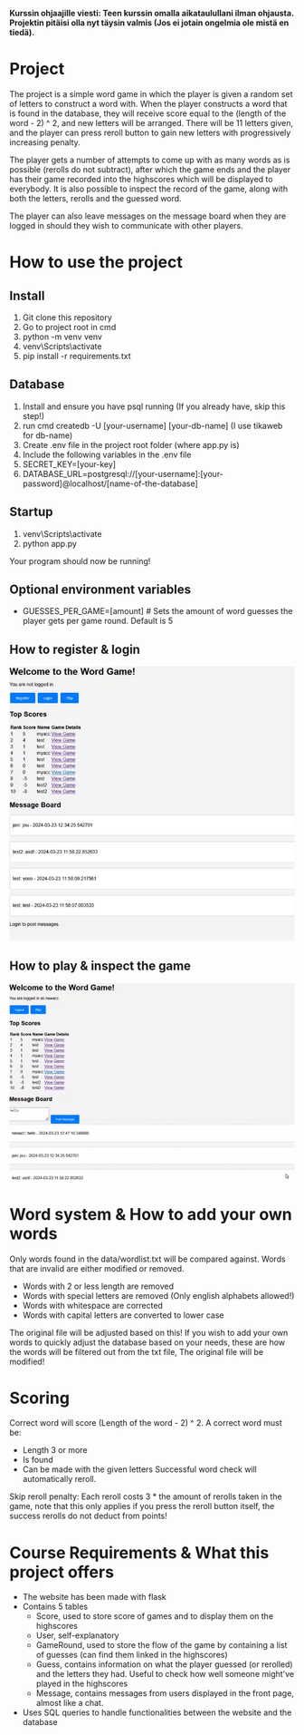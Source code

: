 **Kurssin ohjaajille viesti: Teen kurssin omalla aikataulullani ilman ohjausta. Projektin pitäisi olla nyt täysin valmis (Jos ei jotain ongelmia ole mistä en tiedä).**

# Project

The project is a simple word game in which the player is given a random set of letters to construct a word with. When the player constructs a word that is found in the database, they will receive score equal to the (length of the word - 2) ^ 2, and new letters will be arranged. There will be 11 letters given, and the player can press reroll button to gain new letters with progressively increasing penalty.

The player gets a number of attempts to come up with as many words as is possible (rerolls do not subtract), after which the game ends and the player has their game recorded into the highscores which will be displayed to everybody. It is also possible to inspect the record of the game, along with both the letters, rerolls and the guessed word.

The player can also leave messages on the message board when they are logged in should they wish to communicate with other players.

# How to use the project

## Install

1. Git clone this repository
2. Go to project root in cmd
3. python -m venv venv
4. venv\Scripts\activate
5. pip install -r requirements.txt

## Database

1. Install and ensure you have psql running (If you already have, skip this step!)
2. run cmd createdb -U [your-username] [your-db-name] (I use tikaweb for db-name)
3. Create .env file in the project root folder (where app.py is)
4. Include the following variables in the .env file
5. SECRET_KEY=[your-key]
6. DATABASE_URL=postgresql://[your-username]:[your-password]@localhost/[name-of-the-database]

## Startup

1. venv\Scripts\activate
2. python app.py

Your program should now be running!

## Optional environment variables

- GUESSES_PER_GAME=[amount] # Sets the amount of word guesses the player gets per game round. Default is 5

## How to register & login

![RegisterLogin](https://github.com/Janitus/Tikaweb/blob/main/media/login.gif)

## How to play & inspect the game

![PlayInspect](https://github.com/Janitus/Tikaweb/blob/main/media/play.gif)

# Word system & How to add your own words

Only words found in the data/wordlist.txt will be compared against. Words that are invalid are either modified or removed.

- Words with 2 or less length are removed
- Words with special letters are removed (Only english alphabets allowed!)
- Words with whitespace are corrected
- Words with capital letters are converted to lower case

The original file will be adjusted based on this! If you wish to add your own words to quickly adjust the database based on your needs, these are how the words will be filtered out from the txt file, The original file will be modified!

# Scoring

Correct word will score (Length of the word - 2) ^ 2. A correct word must be:
- Length 3 or more
- Is found
- Can be made with the given letters
Successful word check will automatically reroll.

Skip reroll penalty: Each reroll costs 3 * the amount of rerolls taken in the game, note that this only applies if you press the reroll button itself, the success rerolls do not deduct from points!

# Course Requirements & What this project offers

- The website has been made with flask
- Contains 5 tables
    - Score, used to store score of games and to display them on the highscores
    - User, self-explanatory
    - GameRound, used to store the flow of the game by containing a list of guesses (can find them linked in the highscores)
    - Guess, contains information on what the player guessed (or rerolled) and the letters they had. Useful to check how well someone might've played in the highscores
    - Message, contains messages from users displayed in the front page, almost like a chat.
- Uses SQL queries to handle functionalities between the website and the database
